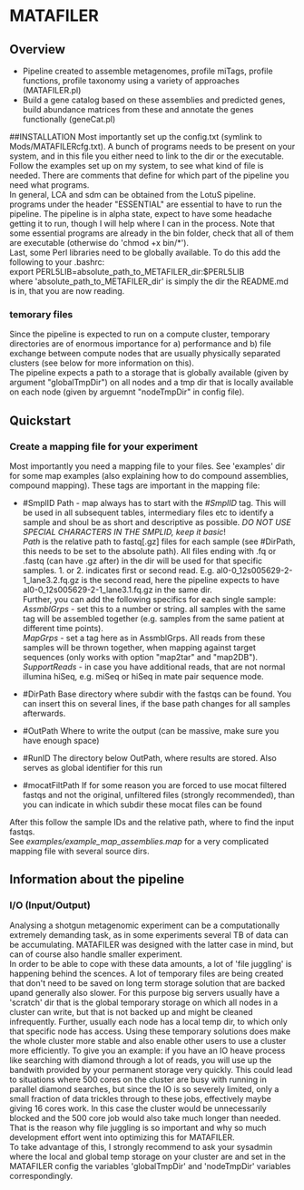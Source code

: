 # MATAFILER
## Overview
- Pipeline created to assemble metagenomes, profile miTags, profile functions, profile taxonomy using a variety of approaches (MATAFILER.pl)
- Build a gene catalog based on these assemblies and predicted genes, build abundance matrices from these and annotate the genes functionally (geneCat.pl)
  
##INSTALLATION
Most importantly set up the config.txt (symlink to Mods/MATAFILERcfg.txt). A bunch of programs needs to be present on your system, and in this file you either need to link to the dir or the executable. Follow the examples set up on my system, to see what kind of file is needed. There are comments that define for which part of the pipeline you need what programs.  
In general, LCA and sdm can be obtained from the LotuS pipeline.  
programs under the header "ESSENTIAL" are essential to have to run the pipeline.
The pipeline is in alpha state, expect to have some headache getting it to run, though I will help where I can in the process. Note that some essential programs are already in the bin folder, check that all of them are executable (otherwise do 'chmod +x bin/*').  
Last, some Perl libraries need to be globally available. To do this add the following to your .bashrc:  
export PERL5LIB=absolute_path_to_METAFILER_dir:$PERL5LIB  
where 'absolute_path_to_METAFILER_dir' is simply the dir the README.md is in, that you are now reading.  
### temorary files
Since the pipeline is expected to run on a compute cluster, temporary directories are of enormous importance for a) performance and b) file exchange between compute nodes that are usually physically separated clusters (see below for more information on this).  
The pipeline expects a path to a storage that is globally available (given by argument "globalTmpDir") on all nodes and a tmp dir that is locally available on each node (given by arguemnt "nodeTmpDir" in config file).  

## Quickstart
### Create a mapping file for your experiment
Most importantly you need a mapping file to your files. See 'examples' dir for some map examples (also explaining how to do compound assemblies, compound mapping). These tags are important in the mapping file:
- #SmplID	Path - map always has to start with the *#SmplID* tag. This will be used in all subsequent tables, intermediary files etc to identify a sample and shoul be as short and descriptive as possible. *DO NOT USE SPECIAL CHARACTERS IN THE SMPLID, keep it basic*!  
*Path* is the relative path to fastq[.gz] files for each sample (see #DirPath, this needs to be set to the absolute path). All files ending with .fq or .fastq (can have .gz after) in the dir will be used for that specific samples. 1. or 2. indicates first or second read. E.g. al0-0_12s005629-2-1_lane3.2.fq.gz is the second read, here the pipeline expects to have al0-0_12s005629-2-1_lane3.1.fq.gz in the same dir.  
Further, you can add the following specifics for each single sample:   
*AssmblGrps* - set this to a number or string. all samples with the same tag will be assembled together (e.g. samples from the same patient at different time points).  
*MapGrps* - set a tag here as in AssmblGrps. All reads from these samples will be thrown together, when mapping against target sequences (only works with option "map2tar" and "map2DB").
*SupportReads* - in case you have additional reads, that are not normal illumina hiSeq, e.g. miSeq or hiSeq in mate pair sequence mode.
 
- #DirPath	Base directory where subdir with the fastqs can be found. You can insert this on several lines, if the base path changes for all samples afterwards.
- #OutPath	Where to write the output (can be massive, make sure you have enough space)
- #RunID	The directory below OutPath, where results are stored. Also serves as global identifier for this run
- #mocatFiltPath	If for some reason you are forced to use mocat filtered fastqs and not the original, unfiltered files (strongly recommended), than you can indicate in which subdir these mocat files can be found

After this follow the sample IDs and the relative path, where to find the input fastqs.  
See _examples/example_map_assemblies.map_ for a very complicated mapping file with several source dirs.

## Information about the pipeline
### I/O (Input/Output)
Analysing a shotgun metagenomic experiment can be a computationally extremely demanding task, as in some experiments several TB of data can be accumulating. MATAFILER was designed with the latter case in mind, but can of course also handle smaller experiment.  
In order to be able to cope with these data amounts, a lot of 'file juggling' is happening behind the scences. A lot of temporary files are being created that don't need to be saved on long term storage solution that are backed upand generally also slower. For this purpose big servers usually have a 'scratch' dir that is the global temporary storage on which all nodes in a cluster can write, but that is not backed up and might be cleaned infrequently. Further, usually each node has a local temp dir, to which only that specific node has access. Using these temporary solutions does make the whole cluster more stable and also enable other users to use a cluster more efficiently. To give you an example: if you have an IO heave process like searching with diamond through a lot of reads, you will use up the bandwith provided by your permanent storage very quickly. This could lead to situations where 500 cores on the cluster are busy with running in parallel diamond searches, but since the IO is so severely limited, only a small fraction of data trickles through to these jobs, effectively maybe giving 16 cores work. In this case the cluster would be unnecessarily blocked and the 500 core job would also take much longer than needed. That is the reason why file juggling is so important and why so much development effort went into optimizing this for MATAFILER.  
To take advantage of this, I strongly recommend to ask your sysadmin where the local and global temp storage on your cluster are and set in the MATAFILER config the variables 'globalTmpDir' and 'nodeTmpDir' variables correspondingly. 
